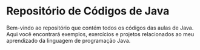 # Repositório de Códigos de Java

Bem-vindo ao repositório que contém todos os códigos das aulas de Java. Aqui você encontrará exemplos, exercícios e projetos relacionados ao meu aprendizado da linguagem de programação Java.